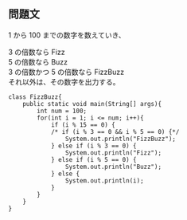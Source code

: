 ## 問題文
1 から 100 までの数字を数えていき、  

3 の倍数なら Fizz  
5 の倍数なら Buzz  
3 の倍数かつ 5 の倍数なら FizzBuzz  
それ以外は、その数字を出力する。  

```
class FizzBuzz{
    public static void main(String[] args){
        int num = 100;
        for(int i = 1; i <= num; i++){
            if (i % 15 == 0) {
            /* if (i % 3 == 0 && i % 5 == 0) {*/
                System.out.println("FizzBuzz");
            } else if (i % 3 == 0) {
                System.out.println("Fizz");
            } else if (i % 5 == 0) {
                System.out.println("Buzz");
            } else {
                System.out.println(i);
            }
        }
    }
}
```

